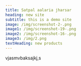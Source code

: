 ```yaml
---
title: Satpal aalaria jharsar
heading: new site
subtitle: this is a demo site
image: /img/screenshot-2-.png
image1: /img/screenshot-19-.png
image2: /img/screenshot-16-.png
image3: /img/2.png
textHeading: new products
---
```

v﻿jasmvbaksajkj,s